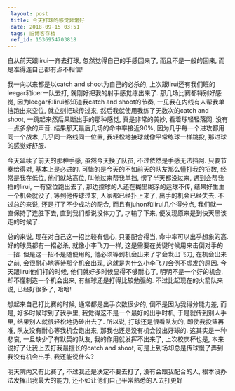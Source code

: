 ```yaml
---
 layout: post
 title: 今天打球的感觉非常好
 date: 2018-09-15 03:51
 tags: 旧博客存档
 ref_id: 1536954703818
---
```

自从前天跟lirui一齐去打球, 忽然觉得自己的手感回来了, 而且不是一般的回来, 而是准得连自己都有点不相信!



我一向以来都是以catch and shoot为自己的必杀的, 上次跟lirui还有我们班的leegar和icer一队去打, 就刚好把我的射手感觉练出来了.
那几场比赛都特别好感觉, 因为leegar和lirui都知道我catch and shoot的节奏, 一见我在内线有人帮我单挡跑出来空位,
就立刻把球传过来, 然后我就使用我练了无数次的catch and shoot, 一跳起来然后果断出手的那种感觉, 真是非常的美妙, 看着球轻轻落网,
没有一点多余的声音. 结果那天最后几场的命中率接近90%, 因为几乎每一个进攻都用同一个战术, 几乎同一路线同一位置, 我轻松地接球就像平常练球一样跳投,
那进球的感觉好舒服.



今天延续了前天的那种手感, 虽然今天换了队员, 不过依然是手感无法挡阿. 只要节奏给得对, 基本上是必进的. 可惜的是今天的不如前天的队友那么懂打我的招数,
经常是我在低位, 他们就站高位, 叫他过来帮我单挡, 愣了半天都没过来, 遇到会帮我挡的lirui, 一有空位跑出去了,
那边控球的人还在糊里糊涂的运球不传, 结果好生生一个机会就没了, 等到他传球过来, 人家都已经扑上来了, 出手的机会已经失去. 不过总的来说,
还是打了不少成功的配合, 而且有juhon和lirui几个得分点, 我们就一直保持了连胜下去, 直到我们都说没体力了, 才输了下来,
便发现原来是到快天黑该走的时候了.



总的来说, 现在对自己这一招比较有信心, 只要配合得当, 命中率可以出乎想象的高. 好的球员都有一招必杀, 就像小李飞刀一样,
这是需要在关键时候用来击倒对手的一招. 但是这一招不是随便用的, 他必须等到机会出来了才会发出飞刀, 在机会出来之前, 会很耐心地等待那个机会出现,
这就是为什么小李飞刀会例不虚发的原因. 今天跟lirui他们打的时候, 他们就好多时候显得不够耐心了, 明明不是一个好的机会, 却不懂制造一个机会出来,
有些球还是打得比较勉强的. 不过比起现在的火箭队来说, 已经好很多了, 哈哈!



想起来自己打比赛的时候, 通常都是出手次数很少的, 倒不是因为我得分能力差, 而是, 好多时候球到了我手里, 我觉得这不是一个最好的出手时机,
于是就传到别人手里, 结果别人就很轻松地扔砖出去了. 所以说, 打球还是很看队友的, 即使我投篮再准, 队友没有耐心等我机会跑出来,
那我也还是没有机会投出好球的. 这其实是一种悲哀, 一旦缺少了有默契的队友, 我的作用就发挥不出来了, 上次校庆杯也是,
本来说好了让我上去打我最擅长的catch and shoot, 可是上到场却总是传球慢了弄到我没有机会出手, 我还能说什么?



明天院内又有比赛了, 不过我还是决定不要去打了, 没有会跟我配合的人, 根本没办法发挥出我最大的能力, 还不如让他们自己平常熟悉的人去打更好

